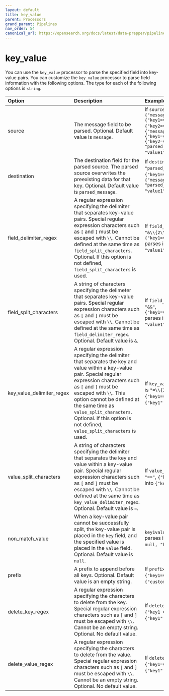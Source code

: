 ```yaml
---
layout: default
title: key_value
parent: Processors
grand_parent: Pipelines
nav_order: 54
canonical_url: https://opensearch.org/docs/latest/data-prepper/pipelines/configuration/processors/key-value/
---
```


# key_value


You can use the `key_value` processor to parse the specified field into key-value pairs. You can customize the `key_value` processor to parse field information with the following options. The type for each of the following options is `string`.

| Option | Description | Example |
| :--- | :--- | :--- |
| source | The message field to be parsed. Optional. Default value is `message`. | If `source` is `"message1"`, `{"message1": {"key1=value1"}, "message2": {"key2=value2"}}` parses into `{"message1": {"key1=value1"}, "message2": {"key2=value2"}, "parsed_message": {"key1": "value1"}}`. |
| destination | The destination field for the parsed source. The parsed source overwrites the preexisting data for that key. Optional. Default value is `parsed_message`. | If `destination` is `"parsed_data"`, `{"message": {"key1=value1"}}` parses into `{"message": {"key1=value1"}, "parsed_data": {"key1": "value1"}}`. |
| field_delimiter_regex | A regular expression specifying the delimiter that separates key-value pairs. Special regular expression characters such as `[` and `]` must be escaped with `\\`. Cannot be defined at the same time as `field_split_characters`. Optional. If this option is not defined, `field_split_characters` is used. | If `field_delimiter_regex` is `"&\\{2\\}"`, `{"key1=value1&&key2=value2"}` parses into `{"key1": "value1", "key2": "value2"}`. |
| field_split_characters | A string of characters specifying the delimeter that separates key-value pairs. Special regular expression characters such as `[` and `]` must be escaped with `\\`. Cannot be defined at the same time as `field_delimiter_regex`. Optional. Default value is `&`. | If `field_split_characters` is `"&&"`, `{"key1=value1&&key2=value2"}` parses into `{"key1": "value1", "key2": "value2"}`. |
| key_value_delimiter_regex | A regular expression specifying the delimiter that separates the key and value within a key-value pair. Special regular expression characters such as `[` and `]` must be escaped with `\\`. This option cannot be defined at the same time as `value_split_characters`. Optional. If this option is not defined, `value_split_characters` is used.  | If `key_value_delimiter_regex` is `"=\\{2\\}"`, `{"key1==value1"}` parses into `{"key1": "value1"}`. |
| value_split_characters | A string of characters specifying the delimiter that separates the key and value within a key-value pair. Special regular expression characters such as `[` and `]` must be escaped with `\\`. Cannot be defined at the same time as `key_value_delimiter_regex`. Optional. Default value is `=`. | If `value_split_characters` is `"=="`, `{"key1==value1"}` parses into `{"key1": "value1"}`. |
| non_match_value | When a key-value pair cannot be successfully split, the key-value pair is placed in the `key` field, and the specified value is placed in the `value` field. Optional. Default value is `null`. | `key1value1&key2=value2` parses into `{"key1value1": null, "key2": "value2"}`. |
| prefix | A prefix to append before all keys. Optional. Default value is an empty string. | If `prefix` is `"custom"`, `{"key1=value1"}` parses into `{"customkey1": "value1"}`.|
| delete_key_regex | A regular expression specifying the characters to delete from the key. Special regular expression characters such as `[` and `]` must be escaped with `\\`. Cannot be an empty string. Optional. No default value. | If `delete_key_regex` is `"\s"`, `{"key1 =value1"}` parses into `{"key1": "value1"}`. |
| delete_value_regex | A regular expression specifying the characters to delete from the value. Special regular expression characters such as `[` and `]` must be escaped with `\\`. Cannot be an empty string. Optional. No default value. | If `delete_value_regex` is `"\s"`, `{"key1=value1 "}` parses into `{"key1": "value1"}`. |



<!--- ## Configuration

Content will be added to this section.

## Metrics

Content will be added to this section. --->